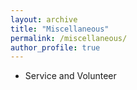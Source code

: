 ```yaml
---
layout: archive
title: "Miscellaneous"
permalink: /miscellaneous/
author_profile: true
---
```


* Service and Volunteer
